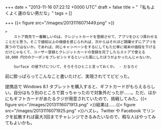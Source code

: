 
+++
date = "2013-11-16 07:22:12 +0000 UTC"
draft = false
title = "「私もよくよく運のない男だな」"
tags = []

+++
{{< figure src="/images/20131116071449.png"  >}}<br/>


    >
        ストア商売で一番難しいのは、クレジットカードを登録させて、アプリをひとつ買わせることだと思う。そこで値段以上の価値を感じられれば、次からはそれほど躊躇せずにアプリを買うのではないか。であれば、同じキャンペーンをするにしてもただ単に端末の値段を下げるだけじゃなくて、ユーザー登録とクレジットカードの登録を完了したらストアで使える 10,000 円分のクーポンをプレゼントするといった風にしたほうがよかったんじゃないか。

        Surface の値下げについて、そろそろひとこと言っておくか。 - だるろぐ
    
前に酔っぱらってこんなこと書いたけど、実現されててビビった。<script>    window.twttr = (function(d, s, id) {        var js, fjs = d.getElementsByTagName(s)[0],            t = window.twttr || {};        if (d.getElementById(id)) return t;        js = d.createElement(s);        js.id = id;        js.src = "https://platform.twitter.com/widgets.js";        fjs.parentNode.insertBefore(js, fjs);        t._e = [];        t.ready = function(f) {            t._e.push(f);        };        return t;    }(document, "script", "twitter-wjs"));</script><script>    twttr.ready(function (twttr) {        var el = document.getElementsByClassName('twitter-syntax-tweet-id-401201885430161409');        for (var i=0;i<el.length;i++) {            if (!!el[i].getAttribute('data-is-tweet-loaded')){                continue;            }            el[i].setAttribute('data-is-tweet-loaded', '1');            twttr.widgets.createTweet('401201885430161409',el[i],{});        }    });</script><div class="twitter-syntax-tweet-id-401201885430161409"></div>提携店で Windows 8.1 タブレットを購入すると、ギフトカードがもらえるらしい。自分はもう別のところで買っちゃったので対象外だったが……。ただ、ほかにもギフトカードがあたるクジが用意されていたので、挑戦してみた。{{< figure src="/images/20131116071913.png"  >}}結果は……{{< figure src="/images/20131116071925.png"  >}}ハズレ。Twitter や Facebook でリンクを拡散すれば最大3回までチャレンジできるみたいなので、暇な人はやってみてもよいかも。


